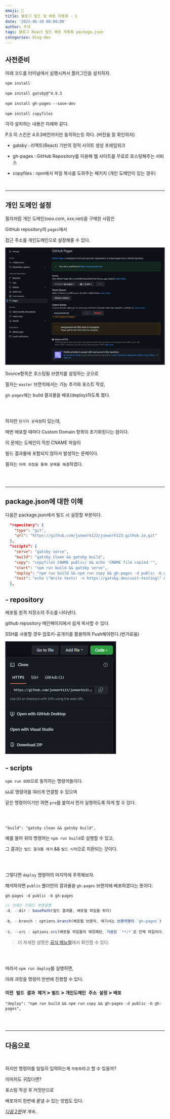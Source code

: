 ```yaml
---
emoji: 🔮
title: 블로그 빌드 및 배포 자동화 - 1
date: '2022-06-20 00:00:00'
author: 주녁
tags: 블로그 React 빌드 배포 자동화 package.json
categories: blog-dev
---
```


## **사전준비**

아래 코드를 터미널에서 실행시켜서 플러그인을 설치하자.

```
npm install

npm install gatsby@^4.9.3

npm install gh-pages --save-dev

npm install copyfiles
```

각각 설치하는 내용은 아래와 같다.

P.S 이 스킨은 4.9.3버전까지만 동작하는듯 하다. (버전을 잘 확인하자)

- gatsby : 리액트(React) 기반의 정적 사이트 생성 프레임워크

- gh-pages : GitHub Repository를 이용해 웹 사이트를 무료로 호스팅해주는 서비스

- copyfiles : npm에서 파일 복사를 도와주는 패키지 (개인 도메인이 있는 경우)

<br/>

---

## **개인 도메인 설정**

필자처럼 개인 도메인(ooo.com, xxx.net)을 구매한 사람은

GitHub repository의 `pages`에서

접근 주소를 개인도메인으로 설정해줄 수 있다.

![이미지](capture.png)

Source항목은 호스팅될 브랜치를 설정하는 곳으로

필자는 `master` 브랜치에서는 기능 추가와 포스트 작성,

`gh-pages`에는 build 결과물을 배포(deploy)하도록 했다.

<br/><br/>

하지만 `한가지 문제점`이 있는데,

매번 배포할 때마다 Custom Domain 항목이 초기화된다는 점이다.

이 문제는 도메인이 적힌 CNAME 파일이

빌드 결과물에 포함되지 않아서 발생하는 문제이다.

필자는 `아래 과정을 통해 문제를 해결`하였다.

<br/><br/>

---

## **package.json에 대한 이해**

다음은 package.json에서 빌드 시 설정할 부분이다.

```json
  "repository": {
    "type": "git",
    "url": "https://github.com/junwork123/junwork123.github.io.git"
  },
  "scripts": {
    "serve": "gatsby serve",
    "build": "gatsby clean && gatsby build",
    "copy": "copyfiles CNAME public/ && echo 'CNAME file copied.'",
    "start": "npm run build && gatsby serve",
    "deploy": "npm run build && npm run copy && gh-pages -d public -b gh-pages",
    "test": "echo \"Write tests! -> https://gatsby.dev/unit-testing\" && exit 1"
  },
```

## - repository

배포될 원격 저장소의 주소를 나타낸다.

github repository 메인페이지에서 쉽게 복사할 수 있다.

SSH를 사용할 경우 암호키-공개키를 활용하여 Push해야한다.(번거로움)

![repo.png](repo.png)

## - scripts

`npm run OOO`으로 동작하는 명령어들이다.

`&&`로 명령어를 여러개 연결할 수 있으며

같은 명령어이기만 하면 `pre`를 붙여서 먼저 실행하도록 하게 할 수 있다.

<br/><br/>

    "build": "gatsby clean && gatsby build",

예를 들어 위의 명령어는 `npm run build`로 실행할 수 있고,

그 결과는 `빌드 결과물 제거` && `빌드 시작`으로 치환되는 것이다.

<br/><br/>

그렇다면 `deploy` 명령어의 마지막에 주목해보자.

해석하자면 `public` 폴더안의 결과물을 `gh-pages` 브랜치에 배포하겠다는 뜻이다.

    gh-pages -d public -b gh-pages

```js
// 아래는 키워드 부연설명
-d, --dir : basePath(빌드 결과물, 배포될 파일들 위치)

-b, --branch : options.branch(배포될 브랜치, 여기서는 브랜치명이 `gh-pages`)

-s, --src : options.src(배포될 파일들의 매칭패턴, 기본은 `**/*`로 전체 파일이다.)
```

> 더 자세한 설명은 [공식 메뉴얼](https://www.npmjs.com/package/gh-pages-cli)에서 확인할 수 있다.

<br/><br/>

따라서 `npm run deploy`를 실행하면,

아래 과정을 명령어 한번에 진행할 수 있다.

### `이전 빌드 결과 제거` > `빌드` > `개인도메인 주소 설정` > `배포`

    "deploy": "npm run build && npm run copy && gh-pages -d public -b gh-pages",

<br/><br/>

---

## 다음으로

<br/>

하지만 명령어를 일일히 입력하는게 `자동화`라고 할 수 있을까?

이마저도 귀찮다면?

포스팅 작성 후 커밋만으로

배포까지 한번에 끝낼 수 있는 방법도 있다.

_[다음 2편]()에 계속.._

```toc

```
